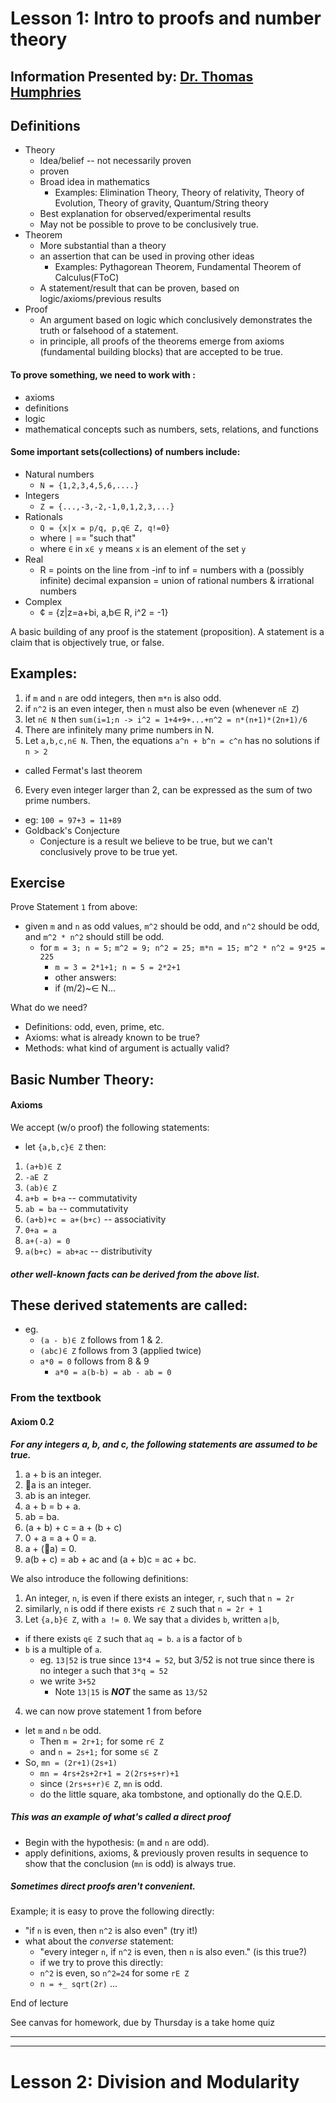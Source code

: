 Lesson 1: Intro to proofs and number theory
===

Information Presented by: [Dr. Thomas Humphries]()
---

Definitions
---

- Theory
  + Idea/belief -- not necessarily proven
  + proven
  + Broad idea in mathematics
    * Examples: Elimination Theory, Theory of relativity, Theory of Evolution, Theory of gravity, Quantum/String theory
  + Best explanation for observed/experimental results
  + May not be possible to prove to be conclusively true.
- Theorem
  + More substantial than a theory
  + an assertion that can be used in proving other ideas
    * Examples: Pythagorean Theorem, Fundamental Theorem of Calculus(FToC)
  + A statement/result that can be proven, based on logic/axioms/previous results
- Proof
  + An argument based on logic which conclusively demonstrates the truth or falsehood of a statement.
  + in principle, all proofs of the theorems emerge from axioms (fundamental building blocks) that are accepted to be true.

#### To prove something, we need to work with :
- axioms
- definitions
- logic
- mathematical concepts such as numbers, sets, relations, and functions

#### Some important sets(collections) of numbers include:

- Natural numbers 
  + `N = {1,2,3,4,5,6,....}`
- Integers
  + `Z = {...,-3,-2,-1,0,1,2,3,...}`
- Rationals
  + `Q = {x|x = p/q, p,q∈ Z, q!=0}`
  + where `|` == "such that"
  + where `∈` in `x∈ y` means `x` is an element of the set `y`
- Real
  + R = points on the line from -inf to inf
      = numbers with a (possibly infinite) decimal expansion
      = union of rational numbers & irrational numbers
- Complex
  + ¢ = {z|z=a+bi, a,b∈ R, i^2 = -1}

A basic building of any proof is the statement (proposition).
A statement is a claim that is objectively true, or false.

Examples:
---
1. if `m` and `n` are odd integers, then `m*n` is also odd.
2. if `n^2` is an even integer, then `n` must also be even (whenever `nE Z`)
3. let `n∈ N`  then `sum(i=1;n -> i^2 = 1+4+9+...+n^2 = n*(n+1)*(2n+1)/6`
4. There are infinitely many prime numbers in N.
5. Let `a,b,c,n∈ N`. Then, the equations `a^n + b^n = c^n` has no solutions if `n > 2`
  + called Fermat's last theorem
6. Every even integer larger than 2, can be expressed as the sum of two prime numbers.
  + eg: `100 = 97+3 = 11+89`
  + Goldback's Conjecture
    * Conjecture is a result we believe to be true, but we can't conclusively prove to be true yet.
  
  
  
Exercise
---

Prove Statement `1` from above:

- given `m` and `n` as odd values, `m^2` should be odd, and `n^2` should be odd, and `m^2 * n^2` should still be odd.
  + for `m = 3; n = 5;` `m^2 = 9; n^2 = 25; m*n = 15; m^2 * n^2 = 9*25 = 225`
    * `m = 3 = 2*1+1; n = 5 = 2*2+1`
    * other answers:
    * if (m/2)~∈ N...

What do we need?

- Definitions: odd, even, prime, etc.
- Axioms: what is already known to be true?
- Methods: what kind of argument is actually valid?

Basic Number Theory:
---

#### Axioms
We accept (w/o proof) the following statements:

- let `{a,b,c}∈ Z` then:

1. `(a+b)∈ Z`
2. `-aE Z`
3. `(ab)∈ Z`
4. `a+b = b+a` -- commutativity
5. `ab = ba` -- commutativity
6. `(a+b)+c = a+(b+c)` -- associativity
7. `0+a = a`
8. `a+(-a) = 0`
9. `a(b+c) = ab+ac` -- distributivity

##### other well-known facts can be derived from the above list. 

These derived statements are called:
- 

- eg. 
  + `(a - b)∈ Z` follows from 1 & 2.
  + `(abc)∈ Z` follows from 3 (applied twice)
  + `a*0 = 0` follows from 8 & 9
    * `a*0 = a(b-b) = ab - ab = 0`
    
    
### From the textbook

#### Axiom 0.2
_**For any integers a, b, and c, the following statements are assumed to be true.**_
1. a + b is an integer.
2. 􀀀a is an integer.
3. ab is an integer.
4. a + b = b + a.
5. ab = ba.
6. (a + b) + c = a + (b + c)
7. 0 + a = a + 0 = a.
8. a + (􀀀a) = 0.
9. a(b + c) = ab + ac and (a + b)c = ac + bc.
   
We also introduce the following definitions:

1. An integer, `n`, is even if there exists an integer, `r`, such that `n = 2r`
2. similarly, `n` is odd if there exists `r∈ Z` such that `n = 2r + 1`
3. Let `{a,b}∈ Z`, with `a != 0`. We say that `a` divides `b`, written `a|b`, 
  - if there exists `q∈ Z` such that `aq = b`. `a` is a factor of `b`
  - `b` is a multiple of `a`.
    + eg. `13|52` is true since `13*4 = 52`, but 3/52 is not true since there is no integer `a` such that `3*q = 52`
    + we write `3+52`
      * Note `13|15` is _**NOT**_ the same as `13/52`
4. we can now prove statement 1 from before

- let `m` and `n` be odd.
  + Then `m = 2r+1;` for some `r∈ Z`
  + and  `n = 2s+1;` for some `s∈ Z`
- So, `mn = (2r+1)(2s+1)`
  + `mn = 4rs+2s+2r+1 = 2(2rs+s+r)+1`
  + since `(2rs+s+r)∈ Z`, `mn` is odd.
  + do the little square, aka tombstone, and optionally do the Q.E.D.
  
##### This was an example of what's called a _**direct proof**_

- Begin with the hypothesis: (`m` and `n` are odd).
- apply definitions, axioms, & previously proven results in sequence to show that the conclusion (`mn` is odd) is always true.

##### Sometimes direct proofs aren't convenient.

Example; it is easy to prove the following directly:
- "if `n` is even, then `n^2` is also even" (try it!)
- what about the _converse_ statement:
  +  "every integer `n`, if `n^2` is even, then `n` is also even." (is this true?)
  +  if we try to prove this directly:
    *  `n^2` is even, so `n^2=24` for some `rE Z` 
    *  `n = +_ sqrt(2r)` ... 

End of lecture 


See canvas for homework, due by Thursday is a take home quiz 

  
---
---


Lesson 2: Division and Modularity
===
